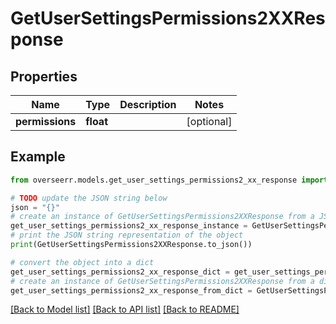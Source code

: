 # GetUserSettingsPermissions2XXResponse


## Properties

Name | Type | Description | Notes
------------ | ------------- | ------------- | -------------
**permissions** | **float** |  | [optional] 

## Example

```python
from overseerr.models.get_user_settings_permissions2_xx_response import GetUserSettingsPermissions2XXResponse

# TODO update the JSON string below
json = "{}"
# create an instance of GetUserSettingsPermissions2XXResponse from a JSON string
get_user_settings_permissions2_xx_response_instance = GetUserSettingsPermissions2XXResponse.from_json(json)
# print the JSON string representation of the object
print(GetUserSettingsPermissions2XXResponse.to_json())

# convert the object into a dict
get_user_settings_permissions2_xx_response_dict = get_user_settings_permissions2_xx_response_instance.to_dict()
# create an instance of GetUserSettingsPermissions2XXResponse from a dict
get_user_settings_permissions2_xx_response_from_dict = GetUserSettingsPermissions2XXResponse.from_dict(get_user_settings_permissions2_xx_response_dict)
```
[[Back to Model list]](../README.md#documentation-for-models) [[Back to API list]](../README.md#documentation-for-api-endpoints) [[Back to README]](../README.md)


